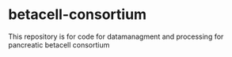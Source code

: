 # betacell-consortium

This repository is for code for datamanagment and processing for pancreatic betacell consortium
